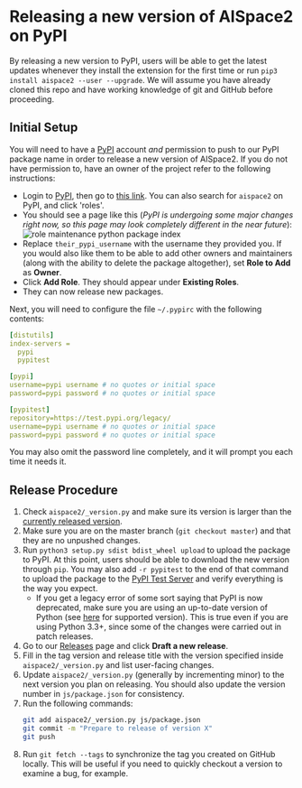 # Releasing a new version of AISpace2 on PyPI
By releasing a new version to PyPI, users will be able to get the latest updates whenever they install the extension for the first time or run `pip3 install aispace2 --user --upgrade`. We will assume you have already cloned this repo and have working knowledge of git and GitHub before proceeding.

## Initial Setup

You will need to have a [PyPI](https://pypi.python.org) account _and_ permission to push to our PyPI package name in order to release a new version of AISpace2. If you do not have permission to, have an owner of the project refer to the following instructions:

- Login to [PyPI](https://pypi.python.org/pypi), then go to [this link](https://pypi.python.org/pypi?:action=role_form&package_name=aispace2). You can also search for `aispace2` on PyPI, and  click 'roles'.
- You should see a page like this (_PyPI is undergoing some major changes right now, so this page may look completely different in the near future_): ![role maintenance python package index](https://user-images.githubusercontent.com/955189/29436260-914aa8be-835f-11e7-8e6c-1662ebc6cd98.png)
- Replace `their_pypi_username` with the username they provided you. If you would also like them to be able to add other owners and maintainers (along with the ability to delete the package altogether), set **Role to Add** as **Owner**.
- Click **Add Role**. They should appear under **Existing Roles**.
- They can now release new packages.


Next, you will need to configure the file `~/.pypirc` with the following contents:

```yaml
[distutils]
index-servers =
  pypi
  pypitest

[pypi]
username=pypi username # no quotes or initial space
password=pypi password # no quotes or initial space

[pypitest]
repository=https://test.pypi.org/legacy/
username=pypi username # no quotes or initial space
password=pypi password # no quotes or initial space
```

You may also omit the password line completely, and it will prompt you each time it needs it.

## Release Procedure
1. Check `aispace2/_version.py` and make sure its version is larger than the [currently released version](https://pypi.python.org/pypi/aispace2/).
2. Make sure you are on the master branch (`git checkout master`) and that they are no unpushed changes.
3. Run `python3 setup.py sdist bdist_wheel upload` to upload the package to PyPI. At this point, users should be able to download the new version through `pip`. You may also add `-r pypitest` to the end of that command to upload the package to the [PyPI Test Server](https://testpypi.python.org/pypi/aispace2) and verify everything is the way you expect. 
    - If you get a legacy error of some sort saying that PyPI is now deprecated, make sure you are using an up-to-date version of Python (see [here](https://packaging.python.org/guides/migrating-to-pypi-org/#uploading) for supported version). This is true even if you are using Python 3.3+, since some of the changes were carried out in patch releases.
4. Go to our [Releases](https://github.com/AISpace2/AISpace2/releases) page and click **Draft a new release**.
5. Fill in the tag version and release title with the version specified inside `aispace2/_version.py` and list user-facing changes.
6. Update `aispace2/_version.py` (generally by incrementing minor) to the next version you plan on releasing. You should also update the version number in `js/package.json` for consistency.
7. Run the following commands:  
    ```sh
    git add aispace2/_version.py js/package.json
    git commit -m "Prepare to release of version X"
    git push
    ```
8. Run `git fetch --tags` to synchronize the tag you created on GitHub locally. This will be useful if you need to quickly checkout a version to examine a bug, for example.
